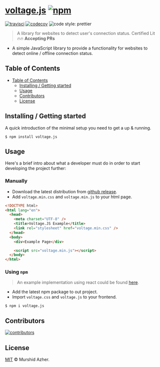 # [voltage.js](https://github.com/murshidazher/voltage.js) [![npm](https://img.shields.io/npm/v/voltage.js.svg?label=&color=0080FF)](https://github.com/murshidazher/voltage.js/releases/latest)

[![travisci](https://img.shields.io/travis/com/murshidazher/voltage.js.svg?branch=main&style=flat-square)](https://travis-ci.com/)
[![codecov](https://img.shields.io/codecov/c/gh/murshidazher/voltage.js/main?logo=codecov&style=flat-square&token=L8FWILY45J)](https://codecov.io/gh/murshidazher/voltage.js)
![code style: prettier](https://img.shields.io/badge/code_style-prettier-ff69b4.svg?style=flat-square)

> A library for websites to detect user's connection status. Certified Lit 🔥🔥 **Accepting PRs**

- A simple JavaScript library to provide a functionality for websites to detect online / offline connection status.

## Table of Contents

- [Table of Contents](#table-of-contents)
  - [Installing / Getting started](#installing--getting-started)
  - [Usage](#usage)
  - [Contributors](#contributors)
  - [License](#license)

## Installing / Getting started

A quick introduction of the minimal setup you need to get a up & running.

```shell
$ npm install voltage.js
```

## Usage

Here's a brief intro about what a developer must do in order to start developing the project further:

### Manually

- Download the latest distribution from [github release](https://github.com/murshidazher/voltage.js/releases/latest).
- Add `voltage.min.css` and `voltage.min.js` to your html page.

```html
<!DOCTYPE html>
<html lang="en">
  <head>
    <meta charset="UTF-8" />
    <title>Voltage.JS Example</title>
    <link rel="stylesheet" href="voltage.min.css" />
  </head>
  <body>
    <div>Example Page</div>

    <script src="voltage.min.js"></script>
  </body>
</html>
```

### Using `npm`

> An example implementation using react could be found [here](./example).

- Add the latest npm package to out project.
- Import `voltage.css` and `voltage.js` to your frontend.

```shell
$ npm i voltage.js
```

## Contributors

[![contributors](https://contrib.rocks/image?repo=murshidazher/voltage.js)](https://github.com/murshidazher/voltage.js/graphs/contributors)

## License

[MIT](https://github.com/murshidazher/voltage.js/blob/master/LICENSE) © Murshid Azher.
